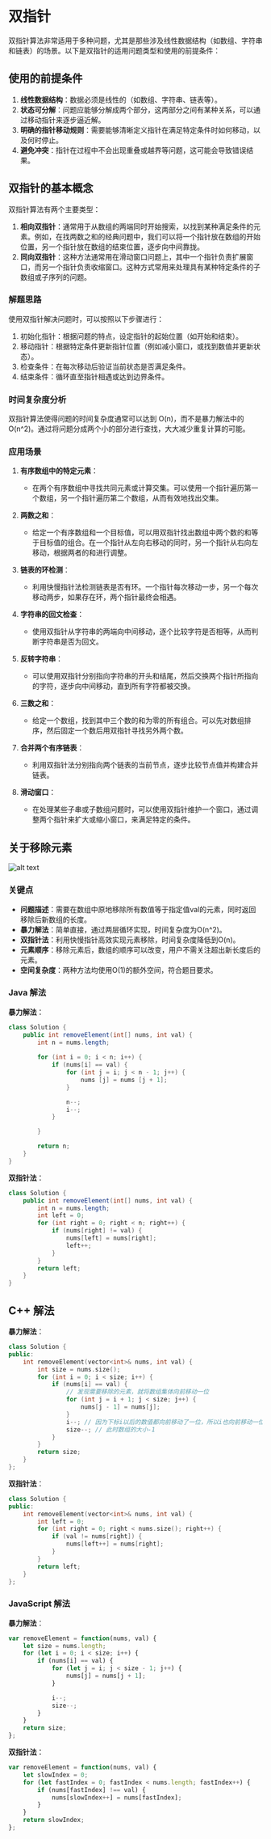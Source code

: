 # 双指针

双指针算法非常适用于多种问题，尤其是那些涉及线性数据结构（如数组、字符串和链表）的场景。以下是双指针的适用问题类型和使用的前提条件：

## 使用的前提条件

1. **线性数据结构**：数据必须是线性的（如数组、字符串、链表等）。
2. **状态可分解**：问题应能够分解成两个部分，这两部分之间有某种关系，可以通过移动指针来逐步逼近解。
3. **明确的指针移动规则**：需要能够清晰定义指针在满足特定条件时如何移动，以及何时停止。
4. **避免冲突**：指针在过程中不会出现重叠或越界等问题，这可能会导致错误结果。

## 双指针的基本概念

双指针算法有两个主要类型：

1. **相向双指针**：通常用于从数组的两端同时开始搜索，以找到某种满足条件的元素。例如，在找两数之和的经典问题中，我们可以将一个指针放在数组的开始位置，另一个指针放在数组的结束位置，逐步向中间靠拢。
2. **同向双指针**：这种方法通常用在滑动窗口问题上，其中一个指针负责扩展窗口，而另一个指针负责收缩窗口。这种方式常用来处理具有某种特定条件的子数组或子序列的问题。

### 解题思路

使用双指针解决问题时，可以按照以下步骤进行：

1. 初始化指针：根据问题的特点，设定指针的起始位置（如开始和结束）。
2. 移动指针：根据特定条件更新指针位置（例如减小窗口，或找到数值并更新状态）。
3. 检查条件：在每次移动后验证当前状态是否满足条件。
4. 结束条件：循环直至指针相遇或达到边界条件。

### 时间复杂度分析

双指针算法使得问题的时间复杂度通常可以达到 O(n)，而不是暴力解法中的 O(n^2)。通过将问题分成两个小的部分进行查找，大大减少重复计算的可能。

### 应用场景

1. **有序数组中的特定元素**：
   - 在两个有序数组中寻找共同元素或计算交集。可以使用一个指针遍历第一个数组，另一个指针遍历第二个数组，从而有效地找出交集。
  
2. **两数之和**：
   - 给定一个有序数组和一个目标值，可以用双指针找出数组中两个数的和等于目标值的组合。在一个指针从左向右移动的同时，另一个指针从右向左移动，根据两者的和进行调整。

3. **链表的环检测**：
   - 利用快慢指针法检测链表是否有环。一个指针每次移动一步，另一个每次移动两步，如果存在环，两个指针最终会相遇。

4. **字符串的回文检查**：
   - 使用双指针从字符串的两端向中间移动，逐个比较字符是否相等，从而判断字符串是否为回文。

5. **反转字符串**：
   - 可以使用双指针分别指向字符串的开头和结尾，然后交换两个指针所指向的字符，逐步向中间移动，直到所有字符都被交换。

6. **三数之和**：
   - 给定一个数组，找到其中三个数的和为零的所有组合。可以先对数组排序，然后固定一个数后用双指针寻找另外两个数。

7. **合并两个有序链表**：
   - 利用双指针法分别指向两个链表的当前节点，逐步比较节点值并构建合并链表。

8. **滑动窗口**：
   - 在处理某些子串或子数组问题时，可以使用双指针维护一个窗口，通过调整两个指针来扩大或缩小窗口，来满足特定的条件。

## 关于移除元素

![alt text](双指针.png)

### 关键点

- **问题描述**：需要在数组中原地移除所有数值等于指定值val的元素，同时返回移除后新数组的长度。
- **暴力解法**：简单直接，通过两层循环实现，时间复杂度为O(n^2)。
- **双指针法**：利用快慢指针高效实现元素移除，时间复杂度降低到O(n)。
- **元素顺序**：移除元素后，数组的顺序可以改变，用户不需关注超出新长度后的元素。
- **空间复杂度**：两种方法均使用O(1)的额外空间，符合题目要求。

### Java 解法

**暴力解法**：

```java
class Solution {
    public int removeElement(int[] nums, int val) {
        int n = nums.length;
        
        for (int i = 0; i < n; i++) {
            if (nums[i] == val) {
                for (int j = i; j < n - 1; j++) {
                    nums [j] = nums [j + 1];
                }

                n--;
                i--;
            }

        }

        return n;
    }
}
```

**双指针法**：

```java
class Solution {
    public int removeElement(int[] nums, int val) {
        int n = nums.length;
        int left = 0;
        for (int right = 0; right < n; right++) {
            if (nums[right] != val) {
                nums[left] = nums[right];
                left++;
            }
        }
        return left;
    }
}
```

## C++ 解法

**暴力解法**：

```cpp
class Solution {
public:
    int removeElement(vector<int>& nums, int val) {
        int size = nums.size();
        for (int i = 0; i < size; i++) {
            if (nums[i] == val) {
                // 发现需要移除的元素，就将数组集体向前移动一位
                for (int j = i + 1; j < size; j++) {
                    nums[j - 1] = nums[j];
                }
                i--; // 因为下标i以后的数值都向前移动了一位，所以i也向前移动一位
                size--; // 此时数组的大小-1
            }
        }
        return size;
    }
};
```

**双指针法**：

```cpp
class Solution {
public:
    int removeElement(vector<int>& nums, int val) {
        int left = 0;
        for (int right = 0; right < nums.size(); right++) {
            if (val != nums[right]) {
                nums[left++] = nums[right];
            }
        }
        return left;
    }
};
```

### JavaScript 解法

**暴力解法**：

```js
var removeElement = function(nums, val) {
    let size = nums.length;
    for (let i = 0; i < size; i++) {
        if (nums[i] == val) {
            for (let j = i; j < size - 1; j++) {
                nums[j] = nums[j + 1];
            }

            i--;
            size--;
        }
    }
    return size;
};
```

**双指针法**：

```js
var removeElement = function(nums, val) {
    let slowIndex = 0;
    for (let fastIndex = 0; fastIndex < nums.length; fastIndex++) {
        if (nums[fastIndex] !== val) {
            nums[slowIndex++] = nums[fastIndex];
        }
    }
    return slowIndex;
};
```
